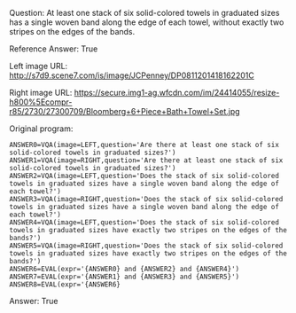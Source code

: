 Question: At least one stack of six solid-colored towels in graduated sizes has a single woven band along the edge of each towel, without exactly two stripes on the edges of the bands.

Reference Answer: True

Left image URL: http://s7d9.scene7.com/is/image/JCPenney/DP0811201418162201C

Right image URL: https://secure.img1-ag.wfcdn.com/im/24414055/resize-h800%5Ecompr-r85/2730/27300709/Bloomberg+6+Piece+Bath+Towel+Set.jpg

Original program:

```
ANSWER0=VQA(image=LEFT,question='Are there at least one stack of six solid-colored towels in graduated sizes?')
ANSWER1=VQA(image=RIGHT,question='Are there at least one stack of six solid-colored towels in graduated sizes?')
ANSWER2=VQA(image=LEFT,question='Does the stack of six solid-colored towels in graduated sizes have a single woven band along the edge of each towel?')
ANSWER3=VQA(image=RIGHT,question='Does the stack of six solid-colored towels in graduated sizes have a single woven band along the edge of each towel?')
ANSWER4=VQA(image=LEFT,question='Does the stack of six solid-colored towels in graduated sizes have exactly two stripes on the edges of the bands?')
ANSWER5=VQA(image=RIGHT,question='Does the stack of six solid-colored towels in graduated sizes have exactly two stripes on the edges of the bands?')
ANSWER6=EVAL(expr='{ANSWER0} and {ANSWER2} and {ANSWER4}')
ANSWER7=EVAL(expr='{ANSWER1} and {ANSWER3} and {ANSWER5}')
ANSWER8=EVAL(expr='{ANSWER6}
```
Answer: True


